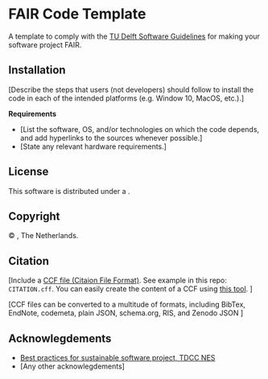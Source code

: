 
#  FAIR Code Template

A template to comply with the [TU Delft Software Guidelines](https://zenodo.org/records/4629635) for making your software project FAIR.

## Installation

[Describe the steps that users (not developers) should follow to install the code in each of the intended platforms (e.g. Window 10, MacOS, etc.).]

**Requirements** 
- [List the software, OS, and/or technologies on which the code depends, and add hyperlinks to the sources whenever possible.]
- [State any relevant hardware requirements.]


## License
This software is distributed under a [](LICENSE). 

## Copyright

&copy; , The Netherlands. 

## Citation

[Include a [CCF file (Citaion File Format)](https://citation-file-format.github.io/). See example in this repo: `CITATION.cff`. You can easily create the content of a CCF using [this tool](https://citation-file-format.github.io/cff-initializer-javascript/). ]

[CCF files can be converted to a multitude of formats, including BibTex,  EndNote, codemeta, plain JSON, schema.org, RIS, and Zenodo JSON ]

## Acknowlegdements

- [Best practices for sustainable software project, TDCC NES](https://github.com/SS-NES)
- [Any other acknowlegdements]